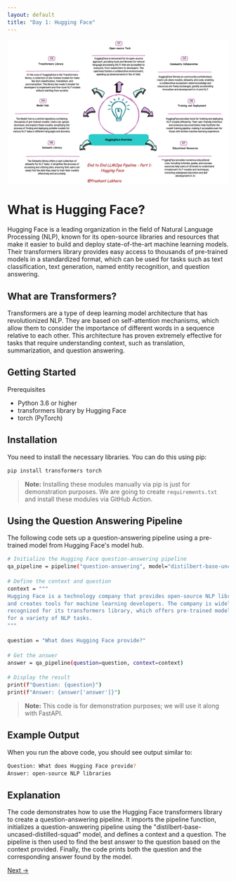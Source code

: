 ```yaml
---
layout: default
title: "Day 1: Hugging Face"
---
```


![Hugging Face](img/hugging-face.jpg)

# What is Hugging Face?

Hugging Face is a leading organization in the field of Natural Language Processing (NLP), known for its open-source libraries and resources that make it easier to build and deploy state-of-the-art machine learning models. Their transformers library provides easy access to thousands of pre-trained models in a standardized format, which can be used for tasks such as text classification, text generation, named entity recognition, and question answering.

## What are Transformers?

Transformers are a type of deep learning model architecture that has revolutionized NLP. They are based on self-attention mechanisms, which allow them to consider the importance of different words in a sequence relative to each other. This architecture has proven extremely effective for tasks that require understanding context, such as translation, summarization, and question answering.

## Getting Started
Prerequisites
* Python 3.6 or higher
* transformers library by Hugging Face
* torch (PyTorch)

## Installation
You need to install the necessary libraries. You can do this using pip:
```bash
pip install transformers torch
```
> **Note:** Installing these modules manually via pip is just for demonstration purposes. We are going to create `requirements.txt` and install these modules via GitHub Action.


## Using the Question Answering Pipeline
The following code sets up a question-answering pipeline using a pre-trained model from Hugging Face's model hub.

```bash
# Initialize the Hugging Face question-answering pipeline
qa_pipeline = pipeline("question-answering", model="distilbert-base-uncased-distilled-squad")

# Define the context and question
context = """
Hugging Face is a technology company that provides open-source NLP libraries 
and creates tools for machine learning developers. The company is widely 
recognized for its transformers library, which offers pre-trained models 
for a variety of NLP tasks.
"""

question = "What does Hugging Face provide?"

# Get the answer
answer = qa_pipeline(question=question, context=context)

# Display the result
print(f"Question: {question}")
print(f"Answer: {answer['answer']}")
```

> **Note:** This code is for demonstration purposes; we will use it along with FastAPI.

## Example Output
When you run the above code, you should see output similar to:

```bash
Question: What does Hugging Face provide?
Answer: open-source NLP libraries
```

## Explanation
The code demonstrates how to use the Hugging Face transformers library to create a question-answering pipeline. It imports the pipeline function, initializes a question-answering pipeline using the "distilbert-base-uncased-distilled-squad" model, and defines a context and a question. The pipeline is then used to find the best answer to the question based on the context provided. Finally, the code prints both the question and the corresponding answer found by the model.

[Next →](day2.html)
